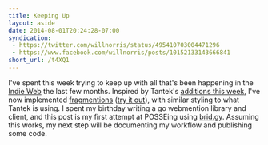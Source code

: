 ```yaml
---
title: Keeping Up
layout: aside
date: 2014-08-01T20:24:28-07:00
syndication:
 - https://twitter.com/willnorris/status/495410703004471296
 - https://www.facebook.com/willnorris/posts/10152133143666841
short_url: /t4XQ1
---
```

I've spent this week trying to keep up with all that's been happening in the [Indie Web][] the last few months.
Inspired by Tantek's [additions this week][], I've now implemented [fragmentions][] ([try it out][]), with similar
styling to what Tantek is using.  I spent my birthday writing a go webmention library and client, and this post is my
first attempt at POSSEing using [brid.gy][].  Assuming this works, my next step will be documenting my workflow and
publishing some code.

[Indie Web]: https://indiewebcamp.com/
[additions this week]: http://tantek.com/2014/207/t2/deploy-fragmention-indieweb-showdonttell
[fragmentions]: https://indiewebcamp.com/fragmention
[try it out]: /2014/07/webfinger-with-static-files-nginx##content+negotiation
[brid.gy]: https://www.brid.gy/
